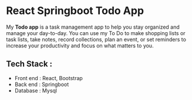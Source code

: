 # React Springboot Todo App

My **Todo app** is a task management app to help you stay organized and manage your day-to-day. You can use my To Do to make shopping lists or task lists, take notes, record collections, plan an event, or set reminders to increase your productivity and focus on what matters to you.

## Tech Stack :
- Front end : React, Bootstrap
- Back end : Springboot
- Database : Mysql
